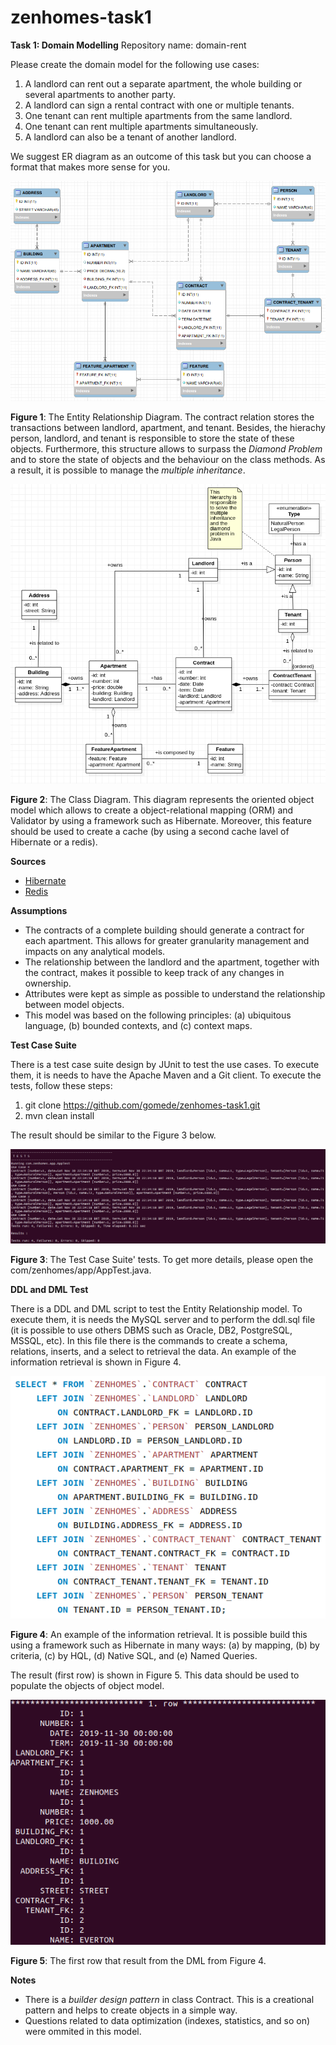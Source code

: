 # zenhomes-task1
**Task 1: Domain Modelling**
Repository name: domain-rent 

Please create the domain model for the following use cases: 
1) A landlord can rent out a separate apartment, the whole building or several apartments to another party. 
2) A landlord can sign a rental contract with one or multiple tenants. 
3) One tenant can rent multiple apartments from the same landlord. 
4) One tenant can rent multiple apartments simultaneously. 
5) A landlord can also be a tenant of another landlord. 

We suggest ER diagram as an outcome of this task but you can choose a format that makes more sense for you.

![ER](er.png)

**Figure 1**: The Entity Relationship Diagram. The contract relation stores the transactions between landlord, apartment, and tenant. Besides, the hierachy person, landlord, and tenant is responsible to store the state of these objects. Furthermore, this structure allows to surpass the *Diamond Problem* and to store the state of objects and the behaviour on the class methods. As a result, it is possible to manage the *multiple inheritance*.

![ER](cd.png)

**Figure 2**: The Class Diagram. This diagram represents the oriented object model which allows to create a  object-relational mapping (ORM) and Validator by using a framework such as Hibernate. Moreover, this feature should be used to create a cache (by using a second cache lavel of Hibernate or a redis).

**Sources**
* [Hibernate](https://hibernate.org/)
* [Redis](https://redis.io/)

**Assumptions**
* The contracts of a complete building should generate a contract for each apartment. This allows for greater granularity management and impacts on any analytical models.
* The relationship between the landlord and the apartment, together with the contract, makes it possible to keep track of any changes in ownership.
* Attributes were kept as simple as possible to understand the relationship between model objects.
* This model was based on the following principles: (a) ubiquitous language, (b) bounded contexts, and (c) context maps.

**Test Case Suite**

There is a test case suite design by JUnit to test the use cases. To execute them, it is needs to have the Apache Maven and a Git client. To execute the tests, follow these steps:

1. git clone https://github.com/gomede/zenhomes-task1.git
2. mvn clean install

The result should be similar to the Figure 3 below.

![Test](test.png)

**Figure 3**: The Test Case Suite' tests. To get more details, please open the com/zenhomes/app/AppTest.java.

**DDL and DML Test**

There is a DDL and DML script to test the Entity Relationship model. To execute them, it is needs the MySQL server and to perform the ddl.sql file (it is possible to use others DBMS such as Oracle, DB2, PostgreSQL, MSSQL, etc). In this file there is the commands to create a schema, relations, inserts, and a select to retrieval the data. An example of the information retrieval is shown in Figure 4.

![DDL](ddl.png)

**Figure 4**: An example of the information retrieval. It is possible build this using a framework such as Hibernate in many ways: (a) by mapping, (b) by criteria, (c) by HQL, (d) Native SQL, and (e) Named Queries.


The result (first row) is shown in Figure 5. This data should be used to populate the objects of object model.

![First](first.png)

**Figure 5**: The first row that result from the DML from Figure 4.

**Notes**

* There is a *builder design pattern* in class Contract. This is a creational pattern and helps to create objects in a simple way.
* Questions related to data optimization (indexes, statistics, and so on) were ommited in this model.

